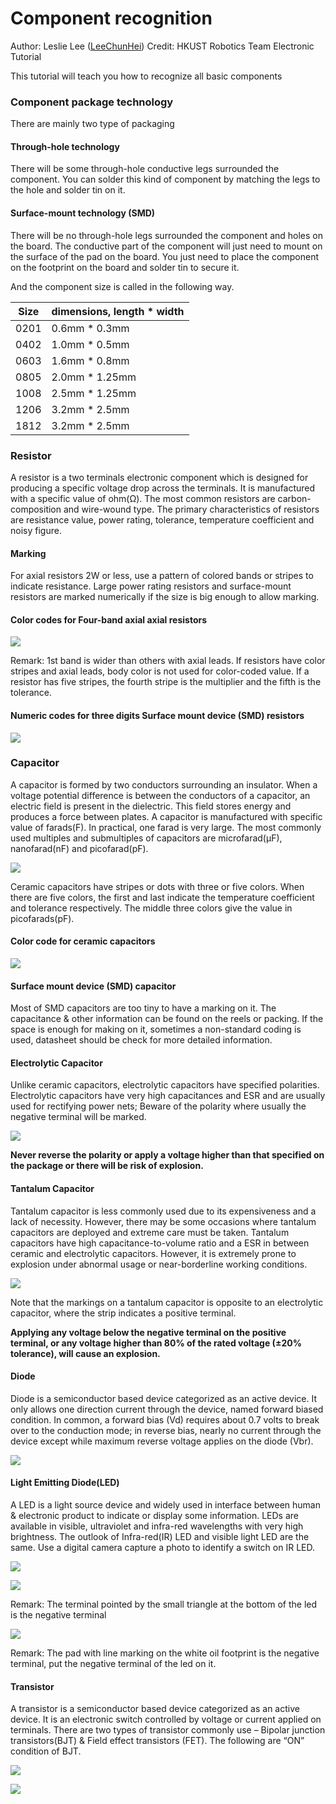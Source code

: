 # Component recognition

Author: Leslie Lee ([LeeChunHei](https://github.com/LeeChunHei))  Credit: HKUST Robotics Team Electronic Tutorial

This tutorial will teach you how to recognize all basic components

### Component package technology

There are mainly two type of packaging

#### Through-hole technology

There will be some through-hole conductive legs surrounded the component. You can solder this kind of component by matching the legs to the hole and solder tin on it.

#### Surface-mount technology (SMD)

There will be no through-hole legs surrounded the component and holes on the board. The conductive part of the component will just need to mount on the surface of the pad on the board. You just need to place the component on the footprint on the board and solder tin to secure it.

And the component size is called in the following way.

| Size | dimensions, length * width |
| :--: | -------------------------- |
| 0201 | 0.6mm * 0.3mm              |
| 0402 | 1.0mm * 0.5mm              |
| 0603 | 1.6mm * 0.8mm              |
| 0805 | 2.0mm * 1.25mm             |
| 1008 | 2.5mm * 1.25mm             |
| 1206 | 3.2mm * 2.5mm              |
| 1812 | 3.2mm * 2.5mm              |



### Resistor

A resistor is a two terminals electronic component which is designed for producing a
specific voltage drop across the terminals. It is manufactured with a specific value of ohm(Ω). The most common resistors are carbon-composition and wire-wound type. The primary characteristics of resistors are resistance value, power rating, tolerance, temperature coefficient and noisy figure.

#### Marking

For axial resistors 2W or less, use a pattern of colored bands or stripes to indicate
resistance. Large power rating resistors and surface-mount resistors are marked
numerically if the size is big enough to allow marking.

#### Color codes for Four-band axial axial resistors

![](https://github.com/hkust-smartcar/tutorials/raw/master/hardware/img/color_code.png)

Remark: 1st band is wider than others with axial leads. If resistors have color stripes and axial leads, body color is not used for color-coded value. If a resistor has five stripes, the fourth stripe is the multiplier and the fifth is the tolerance.

#### Numeric codes for three digits Surface mount device (SMD) resistors

![](https://github.com/hkust-smartcar/tutorials/raw/master/hardware/img/smd_resis_num_code.jpg)



### Capacitor

A capacitor is formed by two conductors surrounding an insulator. When a voltage potential difference is between the conductors of a capacitor, an electric field is present in the dielectric. This field stores energy and produces a force between plates. A capacitor is manufactured with specific value of farads(F). In practical, one farad is very large. The most commonly used multiples and submultiples of capacitors are microfarad(μF), nanofarad(nF) and picofarad(pF).

![](https://github.com/hkust-smartcar/tutorials/raw/master/hardware/img/type_cap.jpg)

Ceramic capacitors have stripes or dots with three or five colors. When there are five colors, the first and last indicate the temperature coefficient and tolerance respectively. The middle three colors give the value in picofarads(pF).

#### Color code for ceramic capacitors

![](https://github.com/hkust-smartcar/tutorials/raw/master/hardware/img/cap_color_code.jpg)

#### Surface mount device (SMD) capacitor

Most of SMD capacitors are too tiny to have a marking on it. The capacitance & other information can be found on the reels or packing. If the space is enough for making on it, sometimes a non-standard coding is used, datasheet should be check for more detailed information.

#### Electrolytic Capacitor

Unlike ceramic capacitors, electrolytic capacitors have specified polarities. Electrolytic capacitors have very high capacitances and ESR and are usually used for rectifying power nets; Beware of the polarity where usually the negative terminal will be marked.

![](https://github.com/hkust-smartcar/tutorials/raw/master/hardware/img/cap_sign.jpg)

**Never reverse the polarity or apply a voltage higher than that specified on the package or there will be risk of explosion.**

#### Tantalum Capacitor

Tantalum capacitor is less commonly used due to its expensiveness and a lack of necessity. However, there may be some occasions where tantalum capacitors are deployed and extreme care must be taken. Tantalum capacitors have high capacitance-to-volume ratio and a ESR in between ceramic and electrolytic capacitors. However, it is extremely prone to explosion under abnormal usage or near-borderline working conditions.

![](https://github.com/hkust-smartcar/tutorials/raw/master/hardware/img/tantalum_cap.jpg)

Note that the markings on a tantalum capacitor is opposite to an electrolytic capacitor, where the strip indicates a positive terminal.

**Applying any voltage below the negative terminal on the positive terminal, or any voltage higher than 80% of the rated voltage (±20% tolerance), will cause an explosion.**

#### Diode

Diode is a semiconductor based device categorized as an active device. It only allows one direction current through the device, named forward biased condition. In common, a forward bias (Vd) requires about 0.7 volts to break over to the conduction mode; in reverse bias, nearly no current through the device except while maximum reverse voltage applies on the diode (Vbr).

![](https://github.com/hkust-smartcar/tutorials/raw/master/hardware/img/diode.jpg)

#### Light Emitting Diode(LED)

A LED is a light source device and widely used in interface between human & electronic product to indicate or display some information. LEDs are available in visible, ultraviolet and infra-red wavelengths with very high brightness. The outlook of Infra-red(IR) LED and visible light LED are the same. Use a digital camera capture a photo to identify a switch on IR LED.

![](https://github.com/hkust-smartcar/tutorials/raw/master/hardware/img/led.jpg)

![](https://github.com/hkust-smartcar/tutorials/raw/master/hardware/img/led_package.jpg)

Remark: The terminal pointed by the small triangle at the bottom of the led is the negative terminal

![](https://github.com/hkust-smartcar/tutorials/raw/master/hardware/img/led_footprint.png)

Remark: The pad with line marking on the white oil footprint is the negative terminal, put the negative terminal of the led on it. 

#### Transistor

A transistor is a semiconductor based device categorized as an active device. It is an electronic switch controlled by voltage or current applied on terminals. There are two types of transistor commonly use – Bipolar junction
transistors(BJT) & Field effect transistors (FET). The following are “ON” condition of BJT. 

![](https://github.com/hkust-smartcar/tutorials/raw/master/hardware/img/transistor.jpg)

![](https://github.com/hkust-smartcar/tutorials/raw/master/hardware/img/transistor1.jpg)



 


